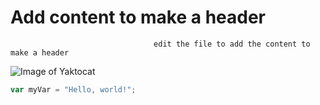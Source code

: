 # Add content to make a header




                                    edit the file to add the content to make a header
![Image of Yaktocat](https://octodex.github.com/images/yaktocat.png)
``` javascript
var myVar = "Hello, world!";
```
